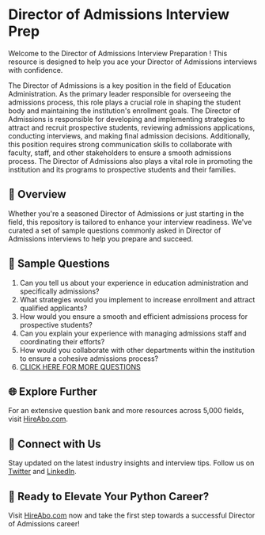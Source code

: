 # Director of Admissions Interview Prep

Welcome to the Director of Admissions Interview Preparation ! This resource is designed to help you ace your Director of Admissions interviews with confidence.

The Director of Admissions is a key position in the field of Education Administration. As the primary leader responsible for overseeing the admissions process, this role plays a crucial role in shaping the student body and maintaining the institution's enrollment goals. The Director of Admissions is responsible for developing and implementing strategies to attract and recruit prospective students, reviewing admissions applications, conducting interviews, and making final admission decisions. Additionally, this position requires strong communication skills to collaborate with faculty, staff, and other stakeholders to ensure a smooth admissions process. The Director of Admissions also plays a vital role in promoting the institution and its programs to prospective students and their families.

## 🚀 Overview

Whether you're a seasoned Director of Admissions or just starting in the field, this repository is tailored to enhance your interview readiness. We've curated a set of sample questions commonly asked in Director of Admissions interviews to help you prepare and succeed.

## 📝 Sample Questions

1. Can you tell us about your experience in education administration and specifically admissions?
2. What strategies would you implement to increase enrollment and attract qualified applicants?
3. How would you ensure a smooth and efficient admissions process for prospective students?
4. Can you explain your experience with managing admissions staff and coordinating their efforts?
5. How would you collaborate with other departments within the institution to ensure a cohesive admissions process?
6. [CLICK HERE FOR MORE QUESTIONS](https://hireabo.com/job/4_1_21/Director%20of%20Admissions)

## 🌐 Explore Further

For an extensive question bank and more resources across 5,000 fields, visit [HireAbo.com](https://www.hireabo.com).

## 📱 Connect with Us

Stay updated on the latest industry insights and interview tips. Follow us on [Twitter](https://twitter.com/hireabo) and [LinkedIn](https://www.linkedin.com/in/hire-abo-3609972a8/).

## 🚀 Ready to Elevate Your Python Career?

Visit [HireAbo.com](https://www.hireabo.com) now and take the first step towards a successful Director of Admissions career!